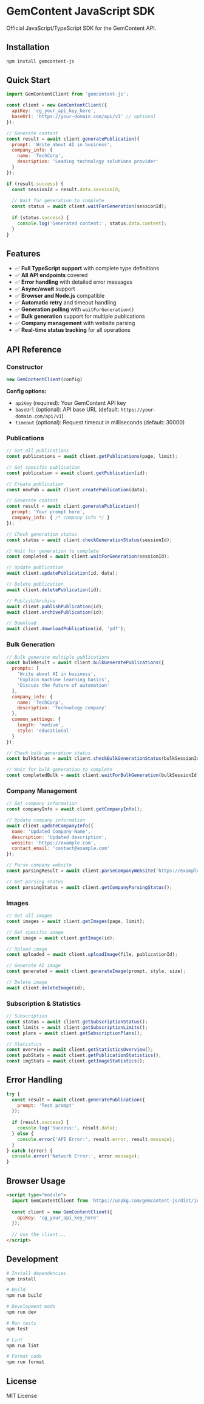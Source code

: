 # GemContent JavaScript SDK

Official JavaScript/TypeScript SDK for the GemContent API.

## Installation

```bash
npm install gemcontent-js
```

## Quick Start

```javascript
import GemContentClient from 'gemcontent-js';

const client = new GemContentClient({
  apiKey: 'cg_your_api_key_here',
  baseUrl: 'https://your-domain.com/api/v1' // optional
});

// Generate content
const result = await client.generatePublication({
  prompt: 'Write about AI in business',
  company_info: {
    name: 'TechCorp',
    description: 'Leading technology solutions provider'
  }
});

if (result.success) {
  const sessionId = result.data.sessionId;
  
  // Wait for generation to complete
  const status = await client.waitForGeneration(sessionId);
  
  if (status.success) {
    console.log('Generated content:', status.data.content);
  }
}
```

## Features

- ✅ **Full TypeScript support** with complete type definitions
- ✅ **All API endpoints** covered
- ✅ **Error handling** with detailed error messages
- ✅ **Async/await** support
- ✅ **Browser and Node.js** compatible
- ✅ **Automatic retry** and timeout handling
- ✅ **Generation polling** with `waitForGeneration()`
- ✅ **Bulk generation** support for multiple publications
- ✅ **Company management** with website parsing
- ✅ **Real-time status tracking** for all operations

## API Reference

### Constructor

```javascript
new GemContentClient(config)
```

**Config options:**
- `apiKey` (required): Your GemContent API key
- `baseUrl` (optional): API base URL (default: `https://your-domain.com/api/v1`)
- `timeout` (optional): Request timeout in milliseconds (default: 30000)

### Publications

```javascript
// Get all publications
const publications = await client.getPublications(page, limit);

// Get specific publication
const publication = await client.getPublication(id);

// Create publication
const newPub = await client.createPublication(data);

// Generate content
const result = await client.generatePublication({
  prompt: 'Your prompt here',
  company_info: { /* company info */ }
});

// Check generation status
const status = await client.checkGenerationStatus(sessionId);

// Wait for generation to complete
const completed = await client.waitForGeneration(sessionId);

// Update publication
await client.updatePublication(id, data);

// Delete publication
await client.deletePublication(id);

// Publish/Archive
await client.publishPublication(id);
await client.archivePublication(id);

// Download
await client.downloadPublication(id, 'pdf');
```

### Bulk Generation

```javascript
// Bulk generate multiple publications
const bulkResult = await client.bulkGeneratePublications({
  prompts: [
    'Write about AI in business',
    'Explain machine learning basics',
    'Discuss the future of automation'
  ],
  company_info: {
    name: 'TechCorp',
    description: 'Technology company'
  },
  common_settings: {
    length: 'medium',
    style: 'educational'
  }
});

// Check bulk generation status
const bulkStatus = await client.checkBulkGenerationStatus(bulkSessionId);

// Wait for bulk generation to complete
const completedBulk = await client.waitForBulkGeneration(bulkSessionId);
```

### Company Management

```javascript
// Get company information
const companyInfo = await client.getCompanyInfo();

// Update company information
await client.updateCompanyInfo({
  name: 'Updated Company Name',
  description: 'Updated description',
  website: 'https://example.com',
  contact_email: 'contact@example.com'
});

// Parse company website
const parsingResult = await client.parseCompanyWebsite('https://example.com');

// Get parsing status
const parsingStatus = await client.getCompanyParsingStatus();
```

### Images

```javascript
// Get all images
const images = await client.getImages(page, limit);

// Get specific image
const image = await client.getImage(id);

// Upload image
const uploaded = await client.uploadImage(file, publicationId);

// Generate AI image
const generated = await client.generateImage(prompt, style, size);

// Delete image
await client.deleteImage(id);
```

### Subscription & Statistics

```javascript
// Subscription
const status = await client.getSubscriptionStatus();
const limits = await client.getSubscriptionLimits();
const plans = await client.getSubscriptionPlans();

// Statistics
const overview = await client.getStatisticsOverview();
const pubStats = await client.getPublicationStatistics();
const imgStats = await client.getImageStatistics();
```

## Error Handling

```javascript
try {
  const result = await client.generatePublication({
    prompt: 'Test prompt'
  });
  
  if (result.success) {
    console.log('Success:', result.data);
  } else {
    console.error('API Error:', result.error, result.message);
  }
} catch (error) {
  console.error('Network Error:', error.message);
}
```

## Browser Usage

```html
<script type="module">
  import GemContentClient from 'https://unpkg.com/gemcontent-js/dist/index.esm.js';
  
  const client = new GemContentClient({
    apiKey: 'cg_your_api_key_here'
  });
  
  // Use the client...
</script>
```

## Development

```bash
# Install dependencies
npm install

# Build
npm run build

# Development mode
npm run dev

# Run tests
npm test

# Lint
npm run lint

# Format code
npm run format
```

## License

MIT License 